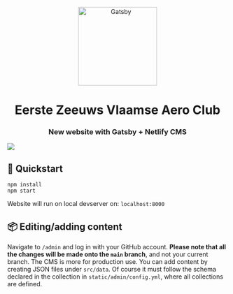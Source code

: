 <p align="center">
  <a href="https://www.gatsbyjs.com/?utm_source=starter&utm_medium=readme&utm_campaign=minimal-starter">
    <img alt="Gatsby" src="http://localhost:8000/static/EZAC_logo-8bf28ce4b2a291307415ff87b34d0a04.svg" width="180" />
  </a>
</p>
<h1 align="center">
  Eerste Zeeuws Vlaamse Aero Club
</h1>

<h3 align="center">
  New website with Gatsby + Netlify CMS
</h3>

<a style="margin: 0 10px;" href="https://app.netlify.com/sites/fastidious-wisp-aa687c/deploys"><img style="display: block; margin: 0 auto;" src="https://api.netlify.com/api/v1/badges/dfad0988-378a-4a9d-be93-bef1897514cc/deploy-status" /></a>

## 🚀 Quickstart

```
npm install
npm start
```

Website will run on local devserver on: `localhost:8000`

## 📦 Editing/adding content

Navigate to `/admin` and log in with your GitHub account. **Please note that all the changes will be made onto the `main` branch**, and not your current branch. The CMS is more for production use. You can add content by creating JSON files under `src/data`. Of course it must follow the schema declared in the collection in `static/admin/config.yml`, where all collections are defined.
